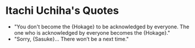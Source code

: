 # Itachi Uchiha's Quotes

- "You don't become the {Hokage} to be acknowledged by everyone. The one who is acknowledged by everyone becomes the {Hokage}."
- "Sorry, {Sasuke}… There won’t be a next time."
